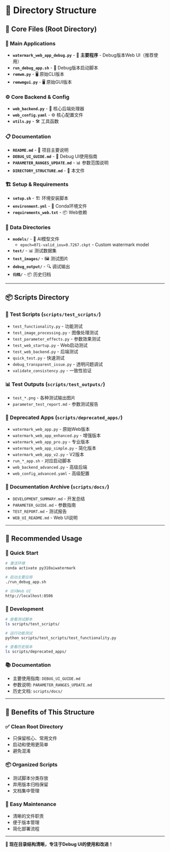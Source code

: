 # 📁 Directory Structure

## 🎯 Core Files (Root Directory)

### 🚀 Main Applications
- **`watermark_web_app_debug.py`** - 🔬 **主要程序** - Debug版本Web UI（推荐使用）
- **`run_debug_app.sh`** - 🚀 Debug版本启动脚本
- **`remwm.py`** - 🖥️ 原始CLI版本
- **`remwmgui.py`** - 🖥️ 原始GUI版本

### ⚙️ Core Backend & Config
- **`web_backend.py`** - 🔧 核心后端处理器
- **`web_config.yaml`** - ⚙️ 核心配置文件
- **`utils.py`** - 🛠️ 工具函数

### 📋 Documentation
- **`README.md`** - 📖 项目主要说明
- **`DEBUG_UI_GUIDE.md`** - 🔬 Debug UI使用指南
- **`PARAMETER_RANGES_UPDATE.md`** - 📊 参数范围说明
- **`DIRECTORY_STRUCTURE.md`** - 📁 本文件

### 🏗️ Setup & Requirements
- **`setup.sh`** - 🏗️ 环境安装脚本
- **`environment.yml`** - 🐍 Conda环境文件
- **`requirements_web.txt`** - 📦 Web依赖

### 📂 Data Directories
- **`models/`** - 🤖 AI模型文件
  - `epoch=071-valid_iou=0.7267.ckpt` - Custom watermark model
- **`test/`** - 📊 测试数据集
- **`test_images/`** - 🖼️ 测试图片
- **`debug_output/`** - 🔍 调试输出
- **`归档/`** - 📦 历史归档

---

## 📦 Scripts Directory

### 🧪 Test Scripts (`scripts/test_scripts/`)
- `test_functionality.py` - 功能测试
- `test_image_processing.py` - 图像处理测试
- `test_parameter_effects.py` - 参数效果测试
- `test_web_startup.py` - Web启动测试
- `test_web_backend.py` - 后端测试
- `quick_test.py` - 快速测试
- `debug_transparent_issue.py` - 透明问题调试
- `validate_consistency.py` - 一致性验证

### 📊 Test Outputs (`scripts/test_outputs/`)
- `test_*.png` - 各种测试输出图片
- `parameter_test_report.md` - 参数测试报告

### 📱 Deprecated Apps (`scripts/deprecated_apps/`)
- `watermark_web_app.py` - 原始Web版本
- `watermark_web_app_enhanced.py` - 增强版本
- `watermark_web_app_pro.py` - 专业版本
- `watermark_web_app_simple.py` - 简化版本
- `watermark_web_app_v2.py` - V2版本
- `run_*_app.sh` - 对应启动脚本
- `web_backend_advanced.py` - 高级后端
- `web_config_advanced.yaml` - 高级配置

### 📖 Documentation Archive (`scripts/docs/`)
- `DEVELOPMENT_SUMMARY.md` - 开发总结
- `PARAMETER_GUIDE.md` - 参数指南
- `TEST_REPORT.md` - 测试报告
- `WEB_UI_README.md` - Web UI说明

---

## 🎯 Recommended Usage

### 🚀 Quick Start
```bash
# 激活环境
conda activate py310aiwatermark

# 启动主要应用
./run_debug_app.sh

# 访问Web UI
http://localhost:8506
```

### 🔧 Development
```bash
# 查看测试脚本
ls scripts/test_scripts/

# 运行功能测试
python scripts/test_scripts/test_functionality.py

# 查看历史版本
ls scripts/deprecated_apps/
```

### 📚 Documentation
- 主要使用指南: `DEBUG_UI_GUIDE.md`
- 参数说明: `PARAMETER_RANGES_UPDATE.md`
- 历史文档: `scripts/docs/`

---

## 🎉 Benefits of This Structure

### ✅ Clean Root Directory
- 只保留核心、常用文件
- 启动和使用更简单
- 避免混淆

### 📦 Organized Scripts
- 测试脚本分类存放
- 弃用版本归档保留
- 文档集中管理

### 🚀 Easy Maintenance
- 清晰的文件职责
- 便于版本管理
- 简化部署流程

---

**🎯 现在目录结构清晰，专注于Debug UI的使用和改进！**